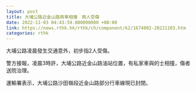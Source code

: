 ```yaml
---
layout: post
title: 大埔公路近金山路兩車相撞　兩人受傷
date: 2022-11-03 04:43:59.000000000 +08:00
link: https://news.rthk.hk/rthk/ch/component/k2/1674002-20221103.htm
categories: rthk
---
```


大埔公路凌晨發生交通意外，初步指2人受傷。

警方接報，凌晨3時許，大埔公路近金山路油站位置，有私家車與的士相撞，傷者送院治理。

運輸署表示，大埔公路沙田嶺段近金山路部分行車線現已封閉。
